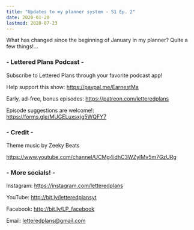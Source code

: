 ```yaml
---
title: "Updates to my planner system - S1 Ep. 2"
date: 2020-01-20
lastmod: 2020-07-23
---
```


What has changed since the beginning of January in my planner? Quite a few things!...

### - Lettered Plans Podcast -

Subscribe to Lettered Plans through your favorite podcast app!

Help support this show: https://paypal.me/EarnestMa

Early, ad-free, bonus episodes: https://patreon.com/letteredplans

Episode suggestions are welcome!: https://forms.gle/MUGELuxsxjg5WQFY7


### - Credit -

Theme music by Zeeky Beats

https://www.youtube.com/channel/UCMg4idhC3WZyIMv5m7GzURg


### - More socials! -

Instagram: https://instagram.com/letteredplans

YouTube: http://bit.ly/letteredplansyt

Facebook: http://bit.ly/LP_facebook

Email: letteredplans@gmail.com
